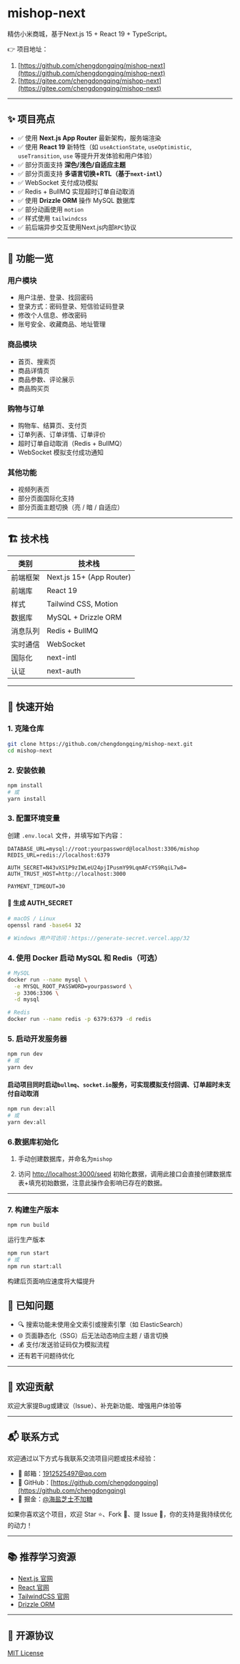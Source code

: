 # mishop-next

精仿小米商城，基于Next.js 15 + React 19 + TypeScript。

👉 项目地址：

1. [https://github.com/chengdongqing/mishop-next](https://github.com/chengdongqing/mishop-next)
2. [https://gitee.com/chengdongqing/mishop-next](https://gitee.com/chengdongqing/mishop-next)

---

## ✨ 项目亮点

- ✅ 使用 **Next.js App Router** 最新架构，服务端渲染
- ✅ 使用 **React 19** 新特性（如 `useActionState`, `useOptimistic`, `useTransition`, `use` 等提升开发体验和用户体验）
- ✅ 部分页面支持 **深色/浅色/自适应主题**
- ✅ 部分页面支持 **多语言切换+RTL（基于`next-intl`）**
- ✅ WebSocket 支付成功模拟
- ✅ Redis + BullMQ 实现超时订单自动取消
- ✅ 使用 **Drizzle ORM** 操作 MySQL 数据库
- ✅ 部分动画使用 `motion`
- ✅ 样式使用 `tailwindcss`
- ✅ 前后端异步交互使用Next.js内部`RPC`协议

---

## 🧩 功能一览

### 用户模块

- 用户注册、登录、找回密码
- 登录方式：密码登录、短信验证码登录
- 修改个人信息、修改密码
- 账号安全、收藏商品、地址管理

### 商品模块

- 首页、搜索页
- 商品详情页
- 商品参数、评论展示
- 商品购买页

### 购物与订单

- 购物车、结算页、支付页
- 订单列表、订单详情、订单评价
- 超时订单自动取消（Redis + BullMQ）
- WebSocket 模拟支付成功通知

### 其他功能

- 视频列表页
- 部分页面国际化支持
- 部分页面主题切换（亮 / 暗 / 自适应）

---

## 🏗️ 技术栈

| 类别   | 技术栈                      |
|------|--------------------------|
| 前端框架 | Next.js 15+ (App Router) |
| 前端库  | React 19                 |
| 样式   | Tailwind CSS, Motion     | |
| 数据库  | MySQL + Drizzle ORM      |
| 消息队列 | Redis + BullMQ           |
| 实时通信 | WebSocket                |
| 国际化  | next-intl                |
| 认证   | next-auth                |

---

## 🚀 快速开始

### 1. 克隆仓库

```bash
git clone https://github.com/chengdongqing/mishop-next.git
cd mishop-next
```

### 2. 安装依赖

```bash
npm install
# 或
yarn install
```

### 3. 配置环境变量

创建 `.env.local` 文件，并填写如下内容：

```env
DATABASE_URL=mysql://root:yourpassword@localhost:3306/mishop
REDIS_URL=redis://localhost:6379

AUTH_SECRET=N43vXS1P9zIWLeU24pjIPusmY99LqmAFcYS9RqiL7w8=
AUTH_TRUST_HOST=http://localhost:3000

PAYMENT_TIMEOUT=30
```

#### 🔐 生成 AUTH_SECRET

```bash
# macOS / Linux
openssl rand -base64 32

# Windows 用户可访问：https://generate-secret.vercel.app/32
```

### 4. 使用 Docker 启动 MySQL 和 Redis（可选）

```bash
# MySQL
docker run --name mysql \
  -e MYSQL_ROOT_PASSWORD=yourpassword \
  -p 3306:3306 \
  -d mysql

# Redis
docker run --name redis -p 6379:6379 -d redis
```

### 5. 启动开发服务器

```bash
npm run dev
# 或
yarn dev
```

#### 启动项目同时启动`bullmq`、`socket.io`服务，可实现模拟支付回调、订单超时未支付自动取消

```bash
npm run dev:all
# 或
yarn dev:all
```

### 6.数据库初始化

1. 手动创建数据库，并命名为`mishop`

2. 访问 [http://localhost:3000/seed](http://localhost:3000/seed) 初始化数据，调用此接口会直接创建数据库表+填充初始数据，注意此操作会影响已存在的数据。

---

### 7. 构建生产版本

```bash
npm run build
```

运行生产版本

```bash
npm run start
# 或
npm run start:all
```

构建后页面响应速度将大幅提升

## 🐞 已知问题

- 🔍 搜索功能未使用全文索引或搜索引擎（如 ElasticSearch）
- 🌐 页面静态化（SSG）后无法动态响应主题 / 语言切换
- 💰 支付/发送验证码仅为模拟流程
- 还有若干问题待优化

---

## 🤝 欢迎贡献

欢迎大家提Bug或建议（Issue）、补充新功能、增强用户体验等

---

## 📬 联系方式

欢迎通过以下方式与我联系交流项目问题或技术经验：

- 📧 邮箱：1912525497@qq.com
- 🐙 GitHub：[https://github.com/chengdongqing](https://github.com/chengdongqing)
- 📘 掘金：[@海盐芝士不加糖](https://juejin.cn/user/3459525081568276)

如果你喜欢这个项目，欢迎 Star ⭐、Fork 🍴、提 Issue 🐛，你的支持是我持续优化的动力！

---

## 📚 推荐学习资源

- [Next.js 官网](https://nextjs.org)
- [React 官网](https://react.dev)
- [TailwindCSS 官网](https://tailwindcss.com)
- [Drizzle ORM](https://orm.drizzle.team/)

---

## 📄 开源协议

[MIT License](LICENSE)